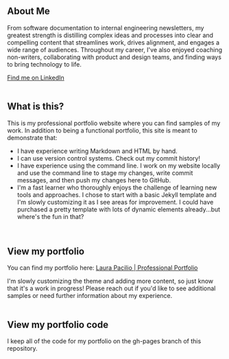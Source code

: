 ## About Me
From software documentation to internal engineering newsletters, my greatest strength is distilling complex ideas and processes into clear and compelling content that streamlines work, drives alignment, and engages a wide range of audiences. Throughout my career, I've also enjoyed coaching non-writers, collaborating with product and design teams, and finding ways to bring technology to life. 

<a href="https://www.linkedin.com/in/laura-pacilio/" target="_blank">Find me on LinkedIn</a> 
<br><br>

## What is this?
This is my professional portfolio website where you can find samples of my work. In addition to being a functional portfolio, this site is meant to demonstrate that:
* I have experience writing Markdown and HTML by hand. 
* I can use version control systems. Check out my commit history!
* I have experience using the command line. I work on my website locally and use the command line to stage my changes, write commit messages, and then push my changes here to GitHub.
* I'm a fast learner who thoroughly enjoys the challenge of learning new tools and approaches. I chose to start with a basic Jekyll template and I'm slowly customizing it as I see areas for improvement. I could have purchased a pretty template with lots of dynamic elements already...but where's the fun in that?
<br>

## View my portfolio
You can find my portfolio here: <a href="https://laurapacilio.github.io/" target="_blank">Laura Pacilio | Professional Portfolio</a>

I'm slowly customizing the theme and adding more content, so just know that it's a work in progress! Please reach out if you'd like to see additional samples or need further information about my experience. 
<br><br>

## View my portfolio code
I keep all of the code for my portfolio on the gh-pages branch of this repository. 
